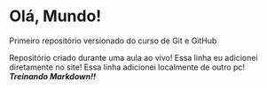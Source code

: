 # Olá, Mundo!
Primeiro repositório versionado do curso de Git e GitHub

Repositório criado durante uma aula ao vivo!
Essa linha eu adicionei diretamente no site!
Essa linha adicionei localmente de outro pc!
<br>***Treinando Markdown!!***

